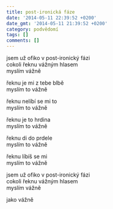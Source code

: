 ```yaml
---
title: post-ironická fáze
date: '2014-05-11 22:39:52 +0200'
date_gmt: '2014-05-11 21:39:52 +0200'
category: podvědomí
tags: []
comments: []
---
```

<p>jsem už ofiko v post-ironický fázi<br />
cokoli řeknu vážným hlasem<br />
myslím vážně</p>
<p>řeknu je mi z tebe blbě<br />
myslím to vážně</p>
<p>řeknu nelíbí se mi to<br />
myslím to vážně</p>
<p>řeknu je to hrdina<br />
myslím to vážně</p>
<p>řeknu di do prdele<br />
myslím to vážně</p>
<p>řeknu líbíš se mi<br />
myslím to vážně</p>
<p>jsem už ofiko v post-ironický fázi<br />
cokoli řeknu vážným hlasem<br />
myslím vážně</p>
<p>jako vážně</p>
